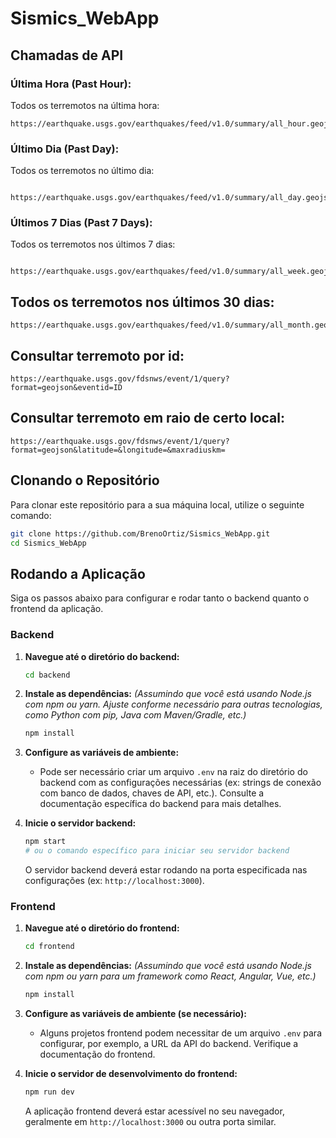# Sismics_WebApp

## Chamadas de API

### Última Hora (Past Hour):

Todos os terremotos na última hora: 
```GET
https://earthquake.usgs.gov/earthquakes/feed/v1.0/summary/all_hour.geojson
```
### Último Dia (Past Day):
Todos os terremotos no último dia:
```GET
 https://earthquake.usgs.gov/earthquakes/feed/v1.0/summary/all_day.geojson
```
### Últimos 7 Dias (Past 7 Days):
Todos os terremotos nos últimos 7 dias:
```GET
 https://earthquake.usgs.gov/earthquakes/feed/v1.0/summary/all_week.geojson

```
## Todos os terremotos nos últimos 30 dias:
```GET
https://earthquake.usgs.gov/earthquakes/feed/v1.0/summary/all_month.geojson
```
## Consultar terremoto por id:
```GET
https://earthquake.usgs.gov/fdsnws/event/1/query?format=geojson&eventid=ID
```

## Consultar terremoto em raio de certo local:
```GET
https://earthquake.usgs.gov/fdsnws/event/1/query?format=geojson&latitude=&longitude=&maxradiuskm=
```

## Clonando o Repositório

Para clonar este repositório para a sua máquina local, utilize o seguinte comando:

```bash
git clone https://github.com/BrenoOrtiz/Sismics_WebApp.git
cd Sismics_WebApp
```

## Rodando a Aplicação

Siga os passos abaixo para configurar e rodar tanto o backend quanto o frontend da aplicação.

### Backend

1.  **Navegue até o diretório do backend:**

    ```bash
    cd backend
    ```

2.  **Instale as dependências:**
    _(Assumindo que você está usando Node.js com npm ou yarn. Ajuste conforme necessário para outras tecnologias, como Python com pip, Java com Maven/Gradle, etc.)_

    ```bash
    npm install
    ```

3.  **Configure as variáveis de ambiente:**

    -   Pode ser necessário criar um arquivo `.env` na raiz do diretório do backend com as configurações necessárias (ex: strings de conexão com banco de dados, chaves de API, etc.). Consulte a documentação específica do backend para mais detalhes.

4.  **Inicie o servidor backend:**
    ```bash
    npm start
    # ou o comando específico para iniciar seu servidor backend
    ```
    O servidor backend deverá estar rodando na porta especificada nas configurações (ex: `http://localhost:3000`).

### Frontend

1.  **Navegue até o diretório do frontend:**

    ```bash
    cd frontend
    ```

2.  **Instale as dependências:**
    _(Assumindo que você está usando Node.js com npm ou yarn para um framework como React, Angular, Vue, etc.)_

    ```bash
    npm install
    ```

3.  **Configure as variáveis de ambiente (se necessário):**

    -   Alguns projetos frontend podem necessitar de um arquivo `.env` para configurar, por exemplo, a URL da API do backend. Verifique a documentação do frontend.

4.  **Inicie o servidor de desenvolvimento do frontend:**
    ```bash
    npm run dev
    ```
    A aplicação frontend deverá estar acessível no seu navegador, geralmente em `http://localhost:3000` ou outra porta similar.
